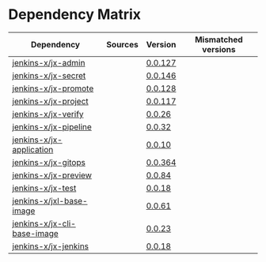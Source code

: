 # Dependency Matrix

Dependency | Sources | Version | Mismatched versions
---------- | ------- | ------- | -------------------
[jenkins-x/jx-admin](https://github.com/jenkins-x/jx-admin) |  | [0.0.127](https://github.com/jenkins-x/jx-admin/releases/tag/v0.0.127) | 
[jenkins-x/jx-secret](https://github.com/jenkins-x/jx-secret) |  | [0.0.146](https://github.com/jenkins-x/jx-secret/releases/tag/v0.0.146) | 
[jenkins-x/jx-promote](https://github.com/jenkins-x/jx-promote) |  | [0.0.128](https://github.com/jenkins-x/jx-promote/releases/tag/v0.0.128) | 
[jenkins-x/jx-project](https://github.com/jenkins-x/jx-project) |  | [0.0.117](https://github.com/jenkins-x/jx-project/releases/tag/v0.0.117) | 
[jenkins-x/jx-verify](https://github.com/jenkins-x/jx-verify) |  | [0.0.26](https://github.com/jenkins-x/jx-verify/releases/tag/v0.0.26) | 
[jenkins-x/jx-pipeline](https://github.com/jenkins-x/jx-pipeline) |  | [0.0.32](https://github.com/jenkins-x/jx-pipeline/releases/tag/v0.0.32) | 
[jenkins-x/jx-application](https://github.com/jenkins-x/jx-application) |  | [0.0.10](https://github.com/jenkins-x/jx-application/releases/tag/v0.0.10) | 
[jenkins-x/jx-gitops](https://github.com/jenkins-x/jx-gitops) |  | [0.0.364](https://github.com/jenkins-x/jx-gitops/releases/tag/v0.0.364) | 
[jenkins-x/jx-preview](https://github.com/jenkins-x/jx-preview) |  | [0.0.84](https://github.com/jenkins-x/jx-preview/releases/tag/v0.0.84) | 
[jenkins-x/jx-test](https://github.com/jenkins-x/jx-test) |  | [0.0.18](https://github.com/jenkins-x/jx-test/releases/tag/v0.0.18) | 
[jenkins-x/jxl-base-image](https://github.com/jenkins-x/jxl-base-image) |  | [0.0.61]() | 
[jenkins-x/jx-cli-base-image](https://github.com/jenkins-x/jx-cli-base-image) |  | [0.0.23]() | 
[jenkins-x/jx-jenkins](https://github.com/jenkins-x/jx-jenkins) |  | [0.0.18](https://github.com/jenkins-x/jx-jenkins/releases/tag/v0.0.18) | 
